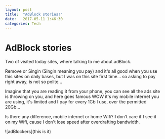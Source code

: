 ```yaml
---
layout: post
title:  "AdBlock stories!"
date:   2017-05-11 1:46:30
categories: Tech
---
```

# AdBlock stories

Two of visited today sites, where talking to me about adBlock.

Remove or Singin (Singin meaning you pay) and it's all good when you use this sites on daily bases, but  I was on this site first time... so asking to pay right away, is not so polite...

Imagine that you are reading it from your phone, you can see all the ads site is throwing on you, and here goes famous WOW it's my mobile internet you are using, it's limited and I pay for every 1Gb I use, over the permitted 20Gb... 

Is there any difference, mobile internet or home Wifi? I don't care if I see it on my Wifi, cause I don't lose speed after overdrafting bandwidth.

![adBlockers](this is it)